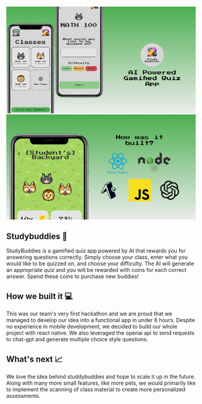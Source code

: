 ![](https://github.com/PABLO-HACKERS/studybuddies/blob/main/readmeimages/github1.png)
![](https://github.com/PABLO-HACKERS/studybuddies/blob/main/readmeimages/github2.png)

## Studybuddies 🐾

StudyBuddies is a gamified quiz app powered by AI that rewards you for answering questions correctly. Simply choose your class, enter what you would like to be quizzed on, and choose your difficulty. The AI will generate an appropriate quiz and you will be rewarded with coins for each correct answer. Spend these coins to purchase new buddies!

## How we built it 💻

This was our team's very first hackathon and we are proud that we managed to develop our idea into a functional app in under 8 hours. Despite no experience in mobile development, we decided to build our whole project with react native. We also leveraged the openai api to send requests to chat-gpt and generate multiple choice style questions.

## What's next 📈

We love the idea behind studdybuddies and hope to scale it up in the future. Along with many more small features, like more pets, we would primarily like to implement the scanning of class material to create more personalized assessments.
